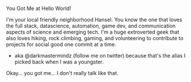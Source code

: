 You Got Me at Hello World! 

I'm your local friendly neighborhood Hansel. You know the one that loves the full stack, datascience, automation, game dev, and communication aspects of science and emerging tech. I'm a huge extroverted geek that also loves hiking, rock climbing, gaming, and volunteering to contribute to projects for social good one commit at a time.

- aka @darkmastermindz (follow me on twitter) because that's the alias I picked back when I was a youngster.

Okay... you got me... I don't really talk like that. 
